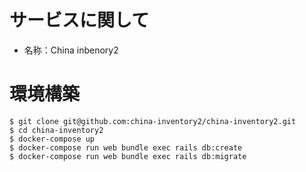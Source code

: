 # サービスに関して

- 名称：China inbenory2

# 環境構築

```
$ git clone git@github.com:china-inventory2/china-inventory2.git
$ cd china-inventory2
$ docker-compose up
$ docker-compose run web bundle exec rails db:create
$ docker-compose run web bundle exec rails db:migrate
```